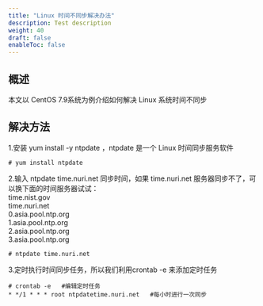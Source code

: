 ```yaml
---
title: "Linux 时间不同步解决办法"
description: Test description
weight: 40
draft: false
enableToc: false
---
```


## 概述

本文以 CentOS 7.9系统为例介绍如何解决 Linux 系统时间不同步

## 解决方法

1.安装 yum install -y ntpdate ，ntpdate 是一个 Linux 时间同步服务软件

```
# yum install ntpdate
```

2.输入 ntpdate time.nuri.net 同步时间，如果 time.nuri.net 服务器同步不了，可以换下面的时间服务器试试：  
time.nist.gov  
time.nuri.net  
0.asia.pool.ntp.org  
1.asia.pool.ntp.org  
2.asia.pool.ntp.org  
3.asia.pool.ntp.org  

```
# ntpdate time.nuri.net
```

3.定时执行时间同步任务，所以我们利用crontab -e 来添加定时任务

```
# crontab -e   #编辑定时任务
* */1 * * * root ntpdatetime.nuri.net   #每小时进行一次同步
```

